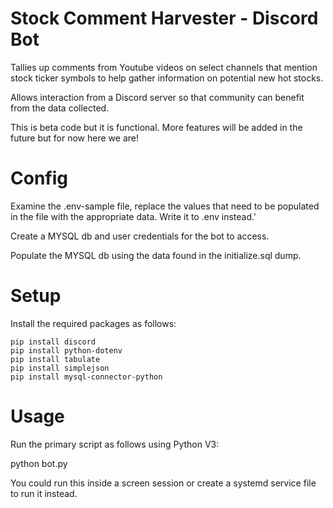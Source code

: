 # Stock Comment Harvester - Discord Bot

Tallies up comments from Youtube videos on select channels that mention stock
ticker symbols to help gather information on potential new hot stocks.

Allows interaction from a Discord server so that community can benefit from the
data collected.

This is beta code but it is functional.  More features will be added in the
future but for now here we are!

# Config

Examine the .env-sample file, replace the values that need to be populated in
the file with the appropriate data.  Write it to .env instead.'

Create a MYSQL db and user credentials for the bot to access.

Populate the MYSQL db using the data found in the initialize.sql dump.

# Setup

Install the required packages as follows:

```
pip install discord
pip install python-dotenv
pip install tabulate
pip install simplejson
pip install mysql-connector-python
```

# Usage

Run the primary script as follows using Python V3:

python bot.py

You could run this inside a screen session or create a systemd service file to
run it instead.

